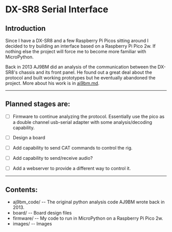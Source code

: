 # DX-SR8 Serial Interface

## Introduction

Since I have a DX-SR8 and a few Raspberry Pi Picos sitting around I decided to try building an interface based on a Raspberry Pi Pico 2w. If nothing else the project will force me to become more familiar with MicroPython.

Back in 2013 AJ9BM did an analysis of the communication between the DX-SR8's chassis and its front panel. He found out a great deal about the protocol and built working prototypes but he eventually abandoned the project. More about his work is in [aj9bm.md](./aj9bm.md).
 
---

## Planned stages are:

- [ ] Firmware to continue analyzing the protocol. Essentially use the pico as a double channel usb-serial adapter with some analysis/decoding capability.

- [ ] Design a board

- [ ] Add capability to send CAT commands to control the rig.

- [ ] Add capability to send/receive audio?

- [ ] Add a webserver to provide a different way to control it.

---

## Contents:

- aj9bm_code/ -- The original python analysis code AJ9BM wrote back in 2013.
- board/ -- Board design files
- firmware/ -- My code to run in MicroPython on a Raspberry Pi Pico 2w.
- images/ -- Images

